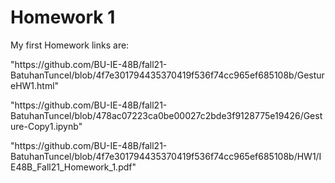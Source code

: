 <html>
<body>
   <h1>Homework 1</h1> 
<p>My first Homework links are:<p>
   <p> "https://github.com/BU-IE-48B/fall21-BatuhanTuncel/blob/4f7e301794435370419f536f74cc965ef685108b/GestureHW1.html" <p>
   <p> "https://github.com/BU-IE-48B/fall21-BatuhanTuncel/blob/478ac07223ca0be00027c2bde3f9128775e19426/Gesture-Copy1.ipynb" <p>
   <p> "https://github.com/BU-IE-48B/fall21-BatuhanTuncel/blob/4f7e301794435370419f536f74cc965ef685108b/HW1/IE48B_Fall21_Homework_1.pdf" </p>
</body>
</html>
